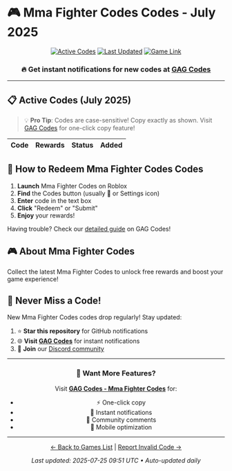 # 🎮 Mma Fighter Codes Codes - July 2025

<div align="center">

[![Active Codes](https://img.shields.io/badge/Active%20Codes-0-brightgreen)](https://gagcodes.com/roblox/mma-fighters)
[![Last Updated](https://img.shields.io/badge/Last%20Updated-Today-orange)](https://gagcodes.com/roblox/mma-fighters)
[![Game Link](https://img.shields.io/badge/Play-Mma%20Fighter%20Codes-red)](https://www.roblox.com/games/)

### 🔥 **Get instant notifications for new codes at [GAG Codes](https://gagcodes.com/roblox/mma-fighters)**

</div>

---

## 📋 Active Codes (July 2025)

> 💡 **Pro Tip**: Codes are case-sensitive! Copy exactly as shown. Visit [GAG Codes](https://gagcodes.com/roblox/mma-fighters) for one-click copy feature!

| Code | Rewards | Status | Added |
|------|---------|--------|-------|


## 📖 How to Redeem Mma Fighter Codes Codes

1. **Launch** Mma Fighter Codes on Roblox
2. **Find** the Codes button (usually 🎁 or Settings icon)
3. **Enter** code in the text box
4. **Click** "Redeem" or "Submit"
5. **Enjoy** your rewards!

Having trouble? Check our [detailed guide](https://gagcodes.com/roblox/mma-fighters#how-to-redeem) on GAG Codes!

## 🎮 About Mma Fighter Codes

Collect the latest Mma Fighter Codes to unlock free rewards and boost your game experience!

## 🔔 Never Miss a Code!

New Mma Fighter Codes codes drop regularly! Stay updated:

1. ⭐ **Star this repository** for GitHub notifications
2. 🌐 **Visit [GAG Codes](https://gagcodes.com/roblox/mma-fighters)** for instant notifications
3. 💬 **Join** our [Discord community](https://gagcodes.com/discord)

---

<div align="center">

### 🚀 Want More Features?

Visit [**GAG Codes - Mma Fighter Codes**](https://gagcodes.com/roblox/mma-fighters) for:
- ⚡ One-click copy
- 🔔 Instant notifications  
- 💬 Community comments
- 📱 Mobile optimization

---

[← Back to Games List](README.md) | [Report Invalid Code →](https://github.com/yourusername/roblox-codes-directory/issues)

*Last updated: 2025-07-25 09:51 UTC • Auto-updated daily*

</div>